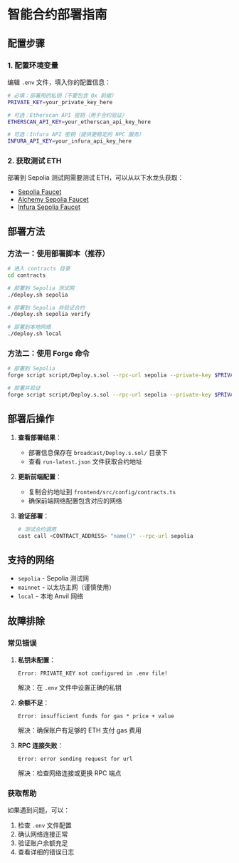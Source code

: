 # 智能合约部署指南

## 配置步骤

### 1. 配置环境变量

编辑 `.env` 文件，填入你的配置信息：

```bash
# 必填：部署用的私钥（不要包含 0x 前缀）
PRIVATE_KEY=your_private_key_here

# 可选：Etherscan API 密钥（用于合约验证）
ETHERSCAN_API_KEY=your_etherscan_api_key_here

# 可选：Infura API 密钥（提供更稳定的 RPC 服务）
INFURA_API_KEY=your_infura_api_key_here
```

### 2. 获取测试 ETH

部署到 Sepolia 测试网需要测试 ETH，可以从以下水龙头获取：
- [Sepolia Faucet](https://sepoliafaucet.com/)
- [Alchemy Sepolia Faucet](https://sepoliafaucet.com/)
- [Infura Sepolia Faucet](https://www.infura.io/faucet/sepolia)

## 部署方法

### 方法一：使用部署脚本（推荐）

```bash
# 进入 contracts 目录
cd contracts

# 部署到 Sepolia 测试网
./deploy.sh sepolia

# 部署到 Sepolia 并验证合约
./deploy.sh sepolia verify

# 部署到本地网络
./deploy.sh local
```

### 方法二：使用 Forge 命令

```bash
# 部署到 Sepolia
forge script script/Deploy.s.sol --rpc-url sepolia --private-key $PRIVATE_KEY --broadcast

# 部署并验证
forge script script/Deploy.s.sol --rpc-url sepolia --private-key $PRIVATE_KEY --broadcast --verify
```

## 部署后操作

1. **查看部署结果**：
   - 部署信息保存在 `broadcast/Deploy.s.sol/` 目录下
   - 查看 `run-latest.json` 文件获取合约地址

2. **更新前端配置**：
   - 复制合约地址到 `frontend/src/config/contracts.ts`
   - 确保前端网络配置包含对应的网络

3. **验证部署**：
   ```bash
   # 测试合约调用
   cast call <CONTRACT_ADDRESS> "name()" --rpc-url sepolia
   ```

## 支持的网络

- `sepolia` - Sepolia 测试网
- `mainnet` - 以太坊主网（谨慎使用）
- `local` - 本地 Anvil 网络

## 故障排除

### 常见错误

1. **私钥未配置**：
   ```
   Error: PRIVATE_KEY not configured in .env file!
   ```
   解决：在 `.env` 文件中设置正确的私钥

2. **余额不足**：
   ```
   Error: insufficient funds for gas * price + value
   ```
   解决：确保账户有足够的 ETH 支付 gas 费用

3. **RPC 连接失败**：
   ```
   Error: error sending request for url
   ```
   解决：检查网络连接或更换 RPC 端点

### 获取帮助

如果遇到问题，可以：
1. 检查 `.env` 文件配置
2. 确认网络连接正常
3. 验证账户余额充足
4. 查看详细的错误日志